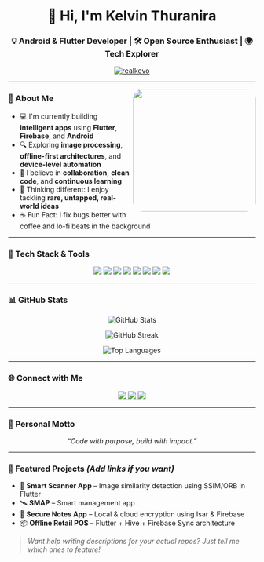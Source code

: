 <h1 align="center">👋 Hi, I'm Kelvin Thuranira</h1>
<h3 align="center">💡 Android & Flutter Developer | 🛠️ Open Source Enthusiast | 🌍 Tech Explorer</h3>

<p align="center">
  <a href="https://github.com/realkevo">
    <img src="https://komarev.com/ghpvc/?username=realkevo&label=Profile+Views&color=brightgreen&style=for-the-badge" alt="realkevo" />
  </a>
</p>

---

<img align="right" src="https://media.giphy.com/media/qgQUggAC3Pfv687qPC/giphy.gif" width="250px" style="border-radius:20px;" />

### 🚀 About Me

- 💻 I'm currently building **intelligent apps** using **Flutter**, **Firebase**, and **Android**
- 🔍 Exploring **image processing**, **offline-first architectures**, and **device-level automation**
- 🤝 I believe in **collaboration**, **clean code**, and **continuous learning**
- 🧠 Thinking different: I enjoy tackling **rare, untapped, real-world ideas**
- ☕ Fun Fact: I fix bugs better with coffee and lo-fi beats in the background

---

### 🧰 Tech Stack & Tools

<p align="center">
  <img src="https://img.shields.io/badge/Dart-0175C2?style=for-the-badge&logo=dart&logoColor=white" />
  <img src="https://img.shields.io/badge/Flutter-02569B?style=for-the-badge&logo=flutter&logoColor=white" />
  <img src="https://img.shields.io/badge/Android-3DDC84?style=for-the-badge&logo=android&logoColor=white" />
  <img src="https://img.shields.io/badge/Kotlin-7F52FF?style=for-the-badge&logo=kotlin&logoColor=white" />
  <img src="https://img.shields.io/badge/Firebase-FFCA28?style=for-the-badge&logo=firebase&logoColor=black" />
  <img src="https://img.shields.io/badge/Git-F05032?style=for-the-badge&logo=git&logoColor=white" />
  <img src="https://img.shields.io/badge/GitHub-181717?style=for-the-badge&logo=github&logoColor=white" />
  <img src="https://img.shields.io/badge/VS_Code-007ACC?style=for-the-badge&logo=visual-studio-code&logoColor=white" />
</p>

---

### 📊 GitHub Stats

<p align="center">
  <img src="https://github-readme-stats.vercel.app/api?username=realkevo&show_icons=true&theme=tokyonight&hide_border=true" alt="GitHub Stats" />
</p>

<p align="center">
  <img src="https://github-readme-streak-stats.herokuapp.com?user=realkevo&theme=tokyonight&hide_border=true" alt="GitHub Streak" />
</p>

<p align="center">
  <img src="https://github-readme-stats.vercel.app/api/top-langs/?username=realkevo&layout=compact&theme=tokyonight&hide_border=true" alt="Top Languages" />
</p>

---

### 🌐 Connect with Me

<p align="center">
  <a href="mailto:acodedevelopers100@gmail.com">
    <img src="https://img.shields.io/badge/Gmail-D14836?style=for-the-badge&logo=gmail&logoColor=white" />
  </a>
  <a href="https://www.linkedin.com/in/kelvin-thuranira-485844231">
    <img src="https://img.shields.io/badge/LinkedIn-0A66C2?style=for-the-badge&logo=linkedin&logoColor=white" />
  </a>
  <a href="https://www.reddit.com/u/Thuranira_alex">
    <img src="https://img.shields.io/badge/Reddit-FF4500?style=for-the-badge&logo=reddit&logoColor=white" />
  </a>
</p>

---

### 🧠 Personal Motto
<p align="center"><i>“Code with purpose, build with impact.”</i></p>

---

### 🔖 Featured Projects _(Add links if you want)_

- 📱 **Smart Scanner App** – Image similarity detection using SSIM/ORB in Flutter
- 🛰️ **SMAP** – Smart management app
- 🔐 **Secure Notes App** – Local & cloud encryption using Isar & Firebase
- 📦 **Offline Retail POS** – Flutter + Hive + Firebase Sync architecture

> _Want help writing descriptions for your actual repos? Just tell me which ones to feature!_
